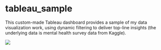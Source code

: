 # tableau_sample
This custom-made Tableau dashboard provides a sample of my data visualization work, using dynamic filtering to deliver top-line insights (the underlying data is mental health survey data from Kaggle).

![](/Users/user/Desktop/BCC23EE5-C96D-4037-84D2-6B864E845DAB.GIF)
